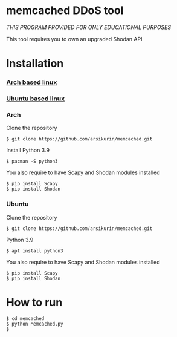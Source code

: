 # __memcached DDoS tool__
_THIS PROGRAM PROVIDED FOR ONLY EDUCATIONAL PURPOSES_

This tool requires you to own an upgraded Shodan API
# __Installation__
### [Arch based linux](#arch)
### [Ubuntu based linux](#ubuntu)


### __Arch__
Clone the repository
```
$ git clone https://github.com/arsikurin/memcached.git
```
Install Python 3.9
```
$ pacman -S python3
```
You also require to have Scapy and Shodan modules installed
```
$ pip install Scapy
$ pip install Shodan
```


### __Ubuntu__
Clone the repository
```
$ git clone https://github.com/arsikurin/memcached.git
```
Python 3.9
```
$ apt install python3
```
You also require to have Scapy and Shodan modules installed

```
$ pip install Scapy
$ pip install Shodan
```


# __How to run__
```
$ cd memcached
$ python Memcached.py
$
```
